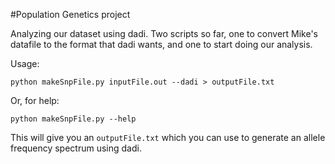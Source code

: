 #Population Genetics project

Analyzing our dataset using dadi. Two scripts so far, one to convert
Mike's datafile to the format that dadi wants, and one to start doing our
analysis.

Usage:

    python makeSnpFile.py inputFile.out --dadi > outputFile.txt

Or, for help:

    python makeSnpFile.py --help

This will give you an `outputFile.txt` which you can use to generate an allele
frequency spectrum using dadi.
